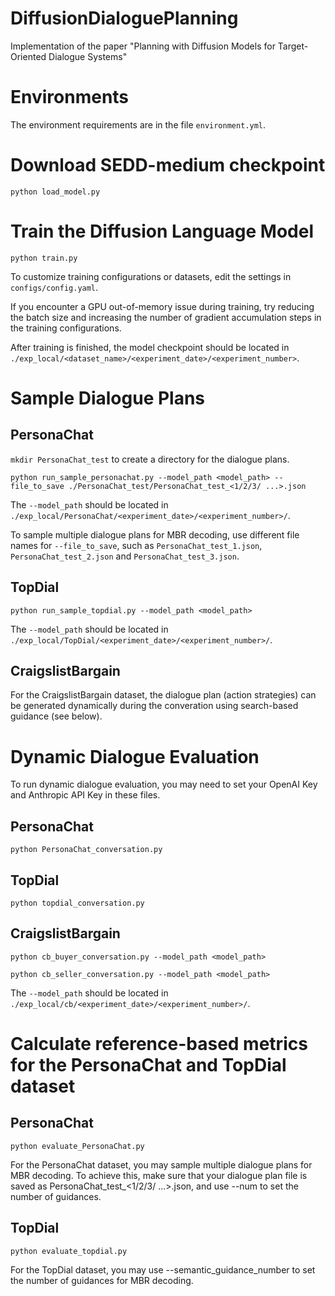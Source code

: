 # DiffusionDialoguePlanning
Implementation of the paper "Planning with Diffusion Models for Target-Oriented Dialogue Systems"

# Environments
The environment requirements are in the file `environment.yml`.

# Download SEDD-medium checkpoint
`python load_model.py`

# Train the Diffusion Language Model
`python train.py`

To customize training configurations or datasets, edit the settings in `configs/config.yaml`.

If you encounter a GPU out-of-memory issue during training, try reducing the batch size and increasing the number of gradient accumulation steps in the training configurations.

After training is finished, the model checkpoint should be located in `./exp_local/<dataset_name>/<experiment_date>/<experiment_number>`.

# Sample Dialogue Plans

## PersonaChat
`mkdir PersonaChat_test` to create a directory for the dialogue plans.

`python run_sample_personachat.py --model_path <model_path> --file_to_save ./PersonaChat_test/PersonaChat_test_<1/2/3/ ...>.json`

The `--model_path` should be located in `./exp_local/PersonaChat/<experiment_date>/<experiment_number>/`.

To sample multiple dialogue plans for MBR decoding, use different file names for `--file_to_save`, such as `PersonaChat_test_1.json`, `PersonaChat_test_2.json` and `PersonaChat_test_3.json`.

## TopDial
`python run_sample_topdial.py --model_path <model_path>` 

The `--model_path` should be located in `./exp_local/TopDial/<experiment_date>/<experiment_number>/`.

## CraigslistBargain
For the CraigslistBargain dataset, the dialogue plan (action strategies) can be generated dynamically during the converation using search-based guidance (see below).

# Dynamic Dialogue Evaluation

To run dynamic dialogue evaluation, you may need to set your OpenAI Key and Anthropic API Key in these files.

## PersonaChat
`python PersonaChat_conversation.py`

## TopDial
`python topdial_conversation.py`

## CraigslistBargain
`python cb_buyer_conversation.py --model_path <model_path>`

`python cb_seller_conversation.py --model_path <model_path>`

The `--model_path` should be located in `./exp_local/cb/<experiment_date>/<experiment_number>/`.

# Calculate reference-based metrics for the PersonaChat and TopDial dataset

## PersonaChat
`python evaluate_PersonaChat.py`

For the PersonaChat dataset, you may sample multiple dialogue plans for MBR decoding. To achieve this, make sure that your dialogue plan file is saved as PersonaChat_test_<1/2/3/ ...>.json, and use --num to set the number of guidances.

## TopDial
`python evaluate_topdial.py`

For the TopDial dataset, you may use --semantic_guidance_number to set the number of guidances for MBR decoding.
